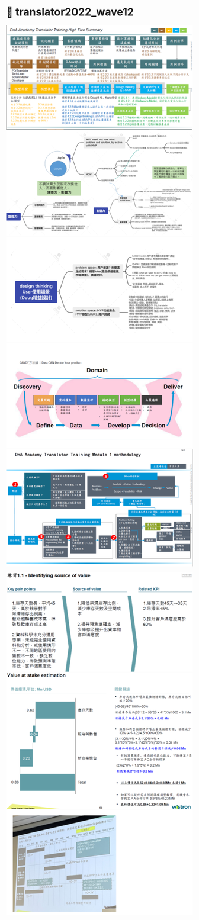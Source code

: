 # :cherry_blossom: translator2022_wave12  

![](images/image23.PNG)   
![](images/image24.PNG)   
![](images/image25.PNG)   
![](images/image26.PNG)      
![](images/image10.png)  

![](images/image14.png)  
![](images/image15.png)   
![](images/image29.PNG)  
